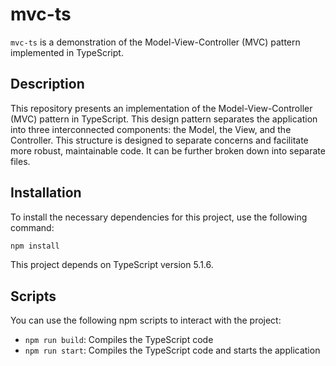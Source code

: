 # mvc-ts

`mvc-ts` is a demonstration of the Model-View-Controller (MVC) pattern implemented in TypeScript.

## Description

This repository presents an implementation of the Model-View-Controller (MVC) pattern in TypeScript. This design pattern separates the application into three interconnected components: the Model, the View, and the Controller. This structure is designed to separate concerns and facilitate more robust, maintainable code. It can be further broken down into separate files.

## Installation

To install the necessary dependencies for this project, use the following command:

```bash
npm install
```

This project depends on TypeScript version 5.1.6.

## Scripts

You can use the following npm scripts to interact with the project:

- `npm run build`: Compiles the TypeScript code
- `npm run start`: Compiles the TypeScript code and starts the application
